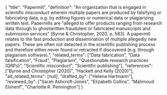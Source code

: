 {
    "title": "Papermill",
    "definition": "An organization that is engaged in scientific misconduct wherein multiple papers are produced by falsifying or fabricating data, e.g. by editing figures or numerical data or plagiarizing written text. Papermills are “alleged to offer products ranging from research data through to ghostwritten fraudulent or fabricated manuscripts and submission services” (Byrne & Christopher, 2020, p. 583). A papermill relates to the fast production and dissemination of multiple allegedly new papers. These are often not detected in the scientific publishing process and therefore either never found or retracted if discovered (e.g. through plagiarism software).",
    "related_terms": ["Data fabrication", "Data falsification", "Fraud", "Plagiarism", "Questionable research practices (QRPs)", "Scientific misconduct", "Scientific publishing"],
    "references": ["Byrne and Christopher (2020)", "Hackett and Kelly (2020)"],
    "alt_related_terms": [null],
    "drafted_by": ["Helena Hartmann"],
    "reviewed_by": ["Sarah Ashcroft-Jones", "Elizabeth Collins", "Mahmoud Elsherif", "Charlotte R. Pennington"]
  }
